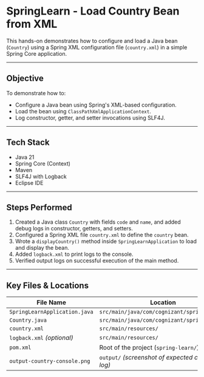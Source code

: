 # SpringLearn - Load Country Bean from XML 

This hands-on demonstrates how to configure and load a Java bean (`Country`) using a Spring XML configuration file (`country.xml`) in a simple Spring Core application.

---

##  Objective

To demonstrate how to:
- Configure a Java bean using Spring's XML-based configuration.
- Load the bean using `ClassPathXmlApplicationContext`.
- Log constructor, getter, and setter invocations using SLF4J.

---

##  Tech Stack

- Java 21  
- Spring Core (Context)  
- Maven  
- SLF4J with Logback  
- Eclipse IDE

---

##  Steps Performed

1. Created a Java class `Country` with fields `code` and `name`, and added debug logs in constructor, getters, and setters.
2. Configured a Spring XML file `country.xml` to define the `country` bean.
3. Wrote a `displayCountry()` method inside `SpringLearnApplication` to load and display the bean.
4. Added `logback.xml` to print logs to the console.
5. Verified output logs on successful execution of the main method.

---

##  Key Files & Locations

| **File Name**                | **Location**                                             |
|-----------------------------|-----------------------------------------------------------|
| `SpringLearnApplication.java` | `src/main/java/com/cognizant/spring_learn/`            |
| `Country.java`              | `src/main/java/com/cognizant/spring_learn/`              |
| `country.xml`               | `src/main/resources/`                                     |
| `logback.xml` *(optional)*  | `src/main/resources/`                                     |
| `pom.xml`                   | Root of the project (`spring-learn/`)                     |
| `output-country-console.png`| `output/` *(screenshot of expected console log)*          |
